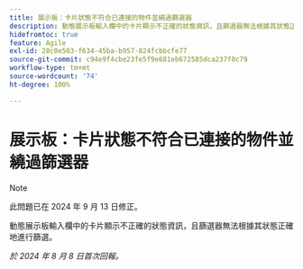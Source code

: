 ```yaml
---
title: 展示板：卡片狀態不符合已連接的物件並繞過篩選器
description: 動態展示板輸入欄中的卡片顯示不正確的狀態資訊，且篩選器無法根據其狀態正確地進行篩選。
hidefromtoc: true
feature: Agile
exl-id: 28c0e503-f634-45ba-b957-824fcbbcfe77
source-git-commit: c94e9f4cbe23fe5f9e681eb672585dca237f0c79
workflow-type: tm+mt
source-wordcount: '74'
ht-degree: 100%

---
```


# 展示板：卡片狀態不符合已連接的物件並繞過篩選器

>[!NOTE]
>
>此問題已在 2024 年 9 月 13 日修正。

動態展示板輸入欄中的卡片顯示不正確的狀態資訊，且篩選器無法根據其狀態正確地進行篩選。

_於 2024 年 8 月 8 日首次回報。_
